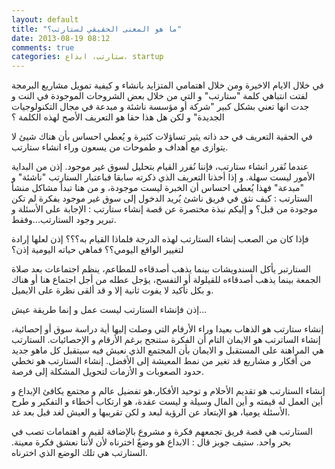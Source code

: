 ```yaml
---
layout: default
title: "ما هو المعنى الحقيقي لستارتب؟"
date: 2013-08-19 08:12
comments: true
categories: ستارتب، ابداع، startup
---
```


في خلال الايام الاخيرة  ومن خلال اهتمامي المتزايد بانشاء و كيفية تمويل مشاريع  البرمجة لفتت انتباهي كلمة  "ستارتب" و التي من خلال بعض الشروحات الموجودة في النت و جدت انها تعني بشكل كبير "شركة أو مؤسسة ناشئة و مبدعة في مجال التكنولوجيات الجديدة" و لكن هل هذا حقا هو التعريف الأصح لهذه الكلمة ؟
<!-- more -->

في الحقية التعريف في حد ذاته يثير تساؤلات كثيرة و يُعطي احساس بأن هناك شيئ لا يتوازى مع أهداف و طموحات من يسعون وراء انشاء ستارتب.

عندما نُقرر انشاء ستارتب، فإننا نُقرر القيام بتحليل لسوق غير موجود. إذن من البداية الأمور ليست سهلة. و إذا أخذنا التعريف الذي ذكرته  سابقا فباعتبار الستارتب "ناشئة" و "مبدعة" فهذا يُعطي احساس أن الخبرة ليست موجودة، و من هنا تبدأ مشاكل منشأ الستارتب :
كيف نثق في فريق ناشئ يُريد الدخول إلى سوق غير موجود بفكرة لم تكن موجودة من قبل؟ و إليكم نبذة مختصرة عن قصة إنشاء ستارتب :
الإجابة على الأسئلة و تبرير وجود الستارتب...وفقط.

فإذا كان من الصعب إنشاء الستارتب لهذه الدرجة  فلماذا القيام به؟؟؟
إذن لعلها إرادة لتغيير الواقع  اليومي؟؟ فماهي حياته  اليومية إذن؟

الستارتبر يأكل السندويشات بينما يذهب أصدقاءه للمطاعم، ينظم اجتماعات بعد صلاة  الجمعة بينما يذهب أصدقاءه للقيلولة أو التفسح، يؤجل عطله من أجل اجتماع هنا أو هناك و بكل تأكيد لا يفوت ثانية إلا و قد ألقى نظرة على الايميل.

إذن فإنشاء الستارتب ليست عمل و إنما طريقة عيش...

إنشاء ستارتب هو الذهاب بعيدا وراء الأرقام التي وصلت إليها أية دراسة سوق أو إحصائية، إنشاء الساترتب هو الايمان التام أن الفكرة ستنجح برغم الأرقام و الإحصائيات. الستارتب هي المراهنة على المستقبل و الايمان بأن المجتمع الذي نعيش فيه سيتقبل كل ماهو جديد من أفكار و مشاريع قد تغير من نمط المعيشة إلى الأفضل. إنشاء الستارتب هو تخطي حدود الصعوبات و الأزمات لتحويل المشكلة إلى فرصة.

إنشاء الستارتب هو تقديم الأحلام  و توحيد الأفكار،هو تفضيل عالم و مجتمع يكافئ الإبداع و أين العمل له قيمته و أين المال وسيلة و ليست عقدة، هو ارتكاب أخطاء و التفكير و طرح  الأسئلة يوميا، هو الإبتعاد عن الرؤية لبعد و لكن تقريبها و العيش لغد قبل بعد غد.

الستارتب هي قصة فريق تجمعهم فكرة و مشروع بالإضافة لقيم و اهتمامات تصب في بحر واحد.
ستيف جوبز قال : الابداع هو وضعٌ اخترناه لأن  لأننا نعشق فكرة معينة. الستارتب هي تلك الوضع الذي اخترناه.


